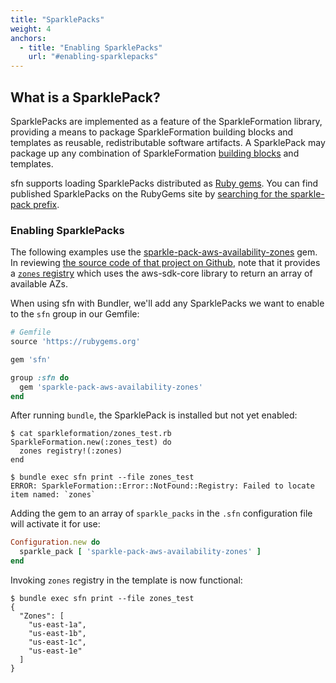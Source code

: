 ```yaml
---
title: "SparklePacks"
weight: 4
anchors:
  - title: "Enabling SparklePacks"
    url: "#enabling-sparklepacks"
---
```


## What is a SparklePack?

SparklePacks are implemented as a feature of the SparkleFormation library,
providing a means to package SparkleFormation building blocks
and templates as reusable, redistributable software artifacts.
A SparklePack may package up any combination of SparkleFormation
[building blocks](http://www.sparkleformation.io/docs/sparkle_formation/building-blocks.html) and templates.

sfn supports loading SparklePacks distributed as [Ruby gems](http://guides.rubygems.org/what-is-a-gem/).
You can find published SparklePacks on the RubyGems site by
[searching for the sparkle-pack prefix](https://rubygems.org/search?query=sparkle-pack).

### Enabling SparklePacks

The following examples use the [sparkle-pack-aws-availability-zones](https://rubygems.org/gems/sparkle-pack-aws-availability-zones) gem.
In reviewing [the source code of that project on Github](https://github.com/hw-labs/sparkle-pack-aws-availability-zones),
note that it provides a [`zones` registry](https://github.com/hw-labs/sparkle-pack-aws-availability-zones/blob/v0.1.2/lib/sparkleformation/registry/get_azs.rb)
which uses the aws-sdk-core library to return an array of available AZs.

When using sfn with Bundler, we'll add any SparklePacks we
want to enable to the `sfn` group in our Gemfile:

~~~ruby
# Gemfile
source 'https://rubygems.org'

gem 'sfn'

group :sfn do
  gem 'sparkle-pack-aws-availability-zones'
end
~~~

After running `bundle`, the SparklePack is installed but not yet enabled:

~~~
$ cat sparkleformation/zones_test.rb
SparkleFormation.new(:zones_test) do
  zones registry!(:zones)
end

$ bundle exec sfn print --file zones_test
ERROR: SparkleFormation::Error::NotFound::Registry: Failed to locate item named: `zones`
~~~

Adding the gem to an array of `sparkle_packs` in
the `.sfn` configuration file will activate it for use:

~~~ruby
Configuration.new do
  sparkle_pack [ 'sparkle-pack-aws-availability-zones' ]
end
~~~

Invoking `zones` registry in the template is now functional:

~~~
$ bundle exec sfn print --file zones_test
{
  "Zones": [
    "us-east-1a",
    "us-east-1b",
    "us-east-1c",
    "us-east-1e"
  ]
}
~~~
